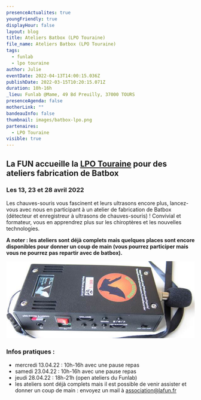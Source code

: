 ```yaml
---
presenceActualites: true
youngFriendly: true
displayHour: false
layout: blog
title: Ateliers Batbox (LPO Touraine)
file_name: Ateliers Batbox (LPO Touraine)
tags:
  - funlab
  - lpo touraine
author: Julie
eventDate: 2022-04-13T14:00:15.036Z
publishDate: 2022-03-15T10:20:15.071Z
duration: 10h-16h
_lieu: Funlab @Mame, 49 Bd Preuilly, 37000 TOURS
presenceAgenda: false
motherLink: ""
bandeauInfo: false
thumbnail: images/batbox-lpo.png
partenaires:
  - LPO Touraine
visible: true
---
```

## La FUN accueille la [LPO Touraine](https://www.lpotouraine.fr/) pour des ateliers fabrication de Batbox

### Les 13, 23 et 28 avril 2022

Les chauves-souris vous fascinent et leurs ultrasons encore plus, lancez-vous avec nous en participant à un atelier de fabrication de Batbox (détecteur et enregistreur à ultrasons de chauves-souris) !
Convivial et formateur, vous en apprendrez plus sur les chiroptères et les nouvelles technologies.

**A noter : les ateliers sont déjà complets mais quelques places sont encore disponibles pour donner un coup de main (vous pourrez participer mais vous ne pourrez pas repartir avec de batbox).**

![](images/batbox-lpo.png)

### Infos pratiques :

* mercredi 13.04.22 : 10h-16h avec une pause repas
* samedi 23.04.22 : 10h-16h avec une pause repas
* jeudi 28.04.22 : 18h-21h (open ateliers du Funlab)
* les ateliers sont déjà complets mais il est possible de venir assister et donner un coup de main : envoyez un mail à association@lafun.fr